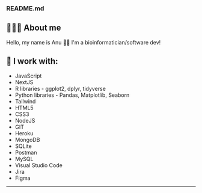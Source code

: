 ### README.md


## 👩🏻‍💻 About me

Hello, my name is Anu 👋🏻 I'm a bioinformatician/software dev!


## 🔗 I work with:
-  JavaScript
-  NextJS
-  R libraries - ggplot2, dplyr, tidyverse
-  Python libraries - Pandas, Matplotlib, Seaborn
-  Tailwind
-  HTML5
-  CSS3
-  NodeJS
-  GIT
-  Heroku
-  MongoDB
-  SQLite
-  Postman
-  MySQL
-  Visual Studio Code
-  Jira
-  Figma

---


